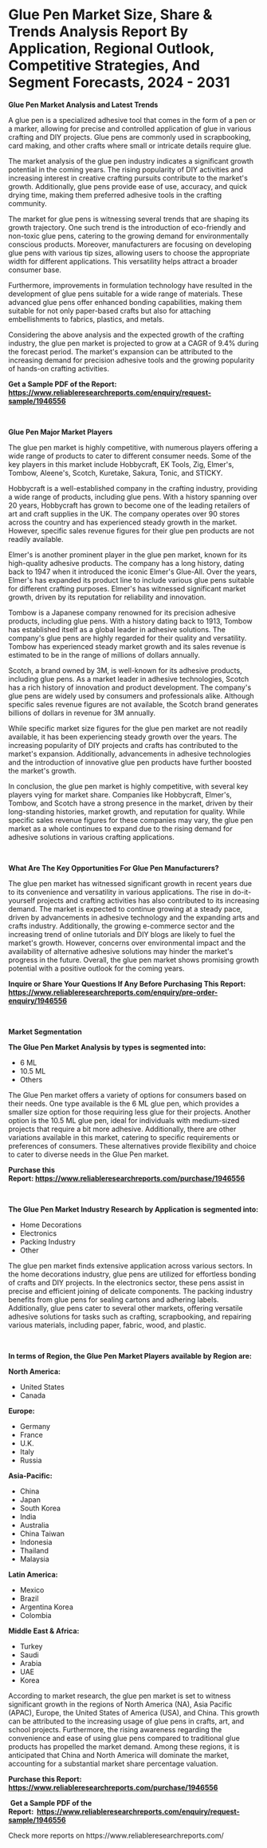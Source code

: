 <p><h1>Glue Pen Market Size, Share & Trends Analysis Report By Application, Regional Outlook, Competitive Strategies, And Segment Forecasts, 2024 - 2031</h1></p><p><strong>Glue Pen Market Analysis and Latest Trends</strong></p>
<p><p>A glue pen is a specialized adhesive tool that comes in the form of a pen or a marker, allowing for precise and controlled application of glue in various crafting and DIY projects. Glue pens are commonly used in scrapbooking, card making, and other crafts where small or intricate details require glue.</p><p>The market analysis of the glue pen industry indicates a significant growth potential in the coming years. The rising popularity of DIY activities and increasing interest in creative crafting pursuits contribute to the market's growth. Additionally, glue pens provide ease of use, accuracy, and quick drying time, making them preferred adhesive tools in the crafting community.</p><p>The market for glue pens is witnessing several trends that are shaping its growth trajectory. One such trend is the introduction of eco-friendly and non-toxic glue pens, catering to the growing demand for environmentally conscious products. Moreover, manufacturers are focusing on developing glue pens with various tip sizes, allowing users to choose the appropriate width for different applications. This versatility helps attract a broader consumer base.</p><p>Furthermore, improvements in formulation technology have resulted in the development of glue pens suitable for a wide range of materials. These advanced glue pens offer enhanced bonding capabilities, making them suitable for not only paper-based crafts but also for attaching embellishments to fabrics, plastics, and metals.</p><p>Considering the above analysis and the expected growth of the crafting industry, the glue pen market is projected to grow at a CAGR of 9.4% during the forecast period. The market's expansion can be attributed to the increasing demand for precision adhesive tools and the growing popularity of hands-on crafting activities.</p></p>
<p><strong>Get a Sample PDF of the Report:&nbsp; <a href="https://www.reliableresearchreports.com/enquiry/request-sample/1946556">https://www.reliableresearchreports.com/enquiry/request-sample/1946556</a></strong></p>
<p>&nbsp;</p>
<p><strong>Glue Pen Major Market Players</strong></p>
<p><p>The glue pen market is highly competitive, with numerous players offering a wide range of products to cater to different consumer needs. Some of the key players in this market include Hobbycraft, EK Tools, Zig, Elmer's, Tombow, Aleene's, Scotch, Kuretake, Sakura, Tonic, and STICKY.</p><p>Hobbycraft is a well-established company in the crafting industry, providing a wide range of products, including glue pens. With a history spanning over 20 years, Hobbycraft has grown to become one of the leading retailers of art and craft supplies in the UK. The company operates over 90 stores across the country and has experienced steady growth in the market. However, specific sales revenue figures for their glue pen products are not readily available.</p><p>Elmer's is another prominent player in the glue pen market, known for its high-quality adhesive products. The company has a long history, dating back to 1947 when it introduced the iconic Elmer's Glue-All. Over the years, Elmer's has expanded its product line to include various glue pens suitable for different crafting purposes. Elmer's has witnessed significant market growth, driven by its reputation for reliability and innovation.</p><p>Tombow is a Japanese company renowned for its precision adhesive products, including glue pens. With a history dating back to 1913, Tombow has established itself as a global leader in adhesive solutions. The company's glue pens are highly regarded for their quality and versatility. Tombow has experienced steady market growth and its sales revenue is estimated to be in the range of millions of dollars annually.</p><p>Scotch, a brand owned by 3M, is well-known for its adhesive products, including glue pens. As a market leader in adhesive technologies, Scotch has a rich history of innovation and product development. The company's glue pens are widely used by consumers and professionals alike. Although specific sales revenue figures are not available, the Scotch brand generates billions of dollars in revenue for 3M annually.</p><p>While specific market size figures for the glue pen market are not readily available, it has been experiencing steady growth over the years. The increasing popularity of DIY projects and crafts has contributed to the market's expansion. Additionally, advancements in adhesive technologies and the introduction of innovative glue pen products have further boosted the market's growth.</p><p>In conclusion, the glue pen market is highly competitive, with several key players vying for market share. Companies like Hobbycraft, Elmer's, Tombow, and Scotch have a strong presence in the market, driven by their long-standing histories, market growth, and reputation for quality. While specific sales revenue figures for these companies may vary, the glue pen market as a whole continues to expand due to the rising demand for adhesive solutions in various crafting applications.</p></p>
<p>&nbsp;</p>
<p><strong>What Are The Key Opportunities For Glue Pen Manufacturers?</strong></p>
<p><p>The glue pen market has witnessed significant growth in recent years due to its convenience and versatility in various applications. The rise in do-it-yourself projects and crafting activities has also contributed to its increasing demand. The market is expected to continue growing at a steady pace, driven by advancements in adhesive technology and the expanding arts and crafts industry. Additionally, the growing e-commerce sector and the increasing trend of online tutorials and DIY blogs are likely to fuel the market's growth. However, concerns over environmental impact and the availability of alternative adhesive solutions may hinder the market's progress in the future. Overall, the glue pen market shows promising growth potential with a positive outlook for the coming years.</p></p>
<p><strong>Inquire or Share Your Questions If Any Before Purchasing This Report: <a href="https://www.reliableresearchreports.com/enquiry/pre-order-enquiry/1946556">https://www.reliableresearchreports.com/enquiry/pre-order-enquiry/1946556</a></strong></p>
<p>&nbsp;</p>
<p><strong>Market Segmentation</strong></p>
<p><strong>The Glue Pen Market Analysis by types is segmented into:</strong></p>
<p><ul><li>6 ML</li><li>10.5 ML</li><li>Others</li></ul></p>
<p><p>The Glue Pen market offers a variety of options for consumers based on their needs. One type available is the 6 ML glue pen, which provides a smaller size option for those requiring less glue for their projects. Another option is the 10.5 ML glue pen, ideal for individuals with medium-sized projects that require a bit more adhesive. Additionally, there are other variations available in this market, catering to specific requirements or preferences of consumers. These alternatives provide flexibility and choice to cater to diverse needs in the Glue Pen market.</p></p>
<p><strong>Purchase this Report:&nbsp;<a href="https://www.reliableresearchreports.com/purchase/1946556">https://www.reliableresearchreports.com/purchase/1946556</a></strong></p>
<p>&nbsp;</p>
<p><strong>The Glue Pen Market Industry Research by Application is segmented into:</strong></p>
<p><ul><li>Home Decorations</li><li>Electronics</li><li>Packing Industry</li><li>Other</li></ul></p>
<p><p>The glue pen market finds extensive application across various sectors. In the home decorations industry, glue pens are utilized for effortless bonding of crafts and DIY projects. In the electronics sector, these pens assist in precise and efficient joining of delicate components. The packing industry benefits from glue pens for sealing cartons and adhering labels. Additionally, glue pens cater to several other markets, offering versatile adhesive solutions for tasks such as crafting, scrapbooking, and repairing various materials, including paper, fabric, wood, and plastic.</p></p>
<p>&nbsp;</p>
<p><strong>In terms of Region, the Glue Pen Market Players available by Region are:</strong></p>
<p>
    <p> <strong> North America: </strong>
        <ul>
            <li>United States</li>
            <li>Canada</li>
        </ul>
        </p> 
    <p> <strong> Europe: </strong>
        <ul>
            <li>Germany</li>
            <li>France</li>
            <li>U.K.</li>
            <li>Italy</li>
            <li>Russia</li>
        </ul>
        </p> 
    <p> <strong> Asia-Pacific: </strong>
        <ul>
            <li>China</li>
            <li>Japan</li>
            <li>South Korea</li>
            <li>India</li>
            <li>Australia</li>
            <li>China Taiwan</li>
            <li>Indonesia</li>
            <li>Thailand</li>
            <li>Malaysia</li>
        </ul>
        </p> 
    <p> <strong> Latin America: </strong>
        <ul>
            <li>Mexico</li>
            <li>Brazil</li>
            <li>Argentina Korea</li>
            <li>Colombia</li>
        </ul>
        </p> 
    <p> <strong> Middle East & Africa: </strong>
        <ul>
            <li>Turkey</li>
            <li>Saudi</li>
            <li>Arabia</li>
            <li>UAE</li>
            <li>Korea</li>
        </ul>
    </p>
    </p>
<p><p>According to market research, the glue pen market is set to witness significant growth in the regions of North America (NA), Asia Pacific (APAC), Europe, the United States of America (USA), and China. This growth can be attributed to the increasing usage of glue pens in crafts, art, and school projects. Furthermore, the rising awareness regarding the convenience and ease of using glue pens compared to traditional glue products has propelled the market demand. Among these regions, it is anticipated that China and North America will dominate the market, accounting for a substantial market share percentage valuation.</p></p>
<p><strong>Purchase this Report: <a href="https://www.reliableresearchreports.com/purchase/1946556">https://www.reliableresearchreports.com/purchase/1946556</a></strong></p>
<p>&nbsp;<strong>Get a Sample PDF of the Report:&nbsp;&nbsp;<a href="https://www.reliableresearchreports.com/enquiry/request-sample/1946556">https://www.reliableresearchreports.com/enquiry/request-sample/1946556</a></strong></p>
<p><strong></strong></p>
<p>Check more reports on https://www.reliableresearchreports.com/</p>